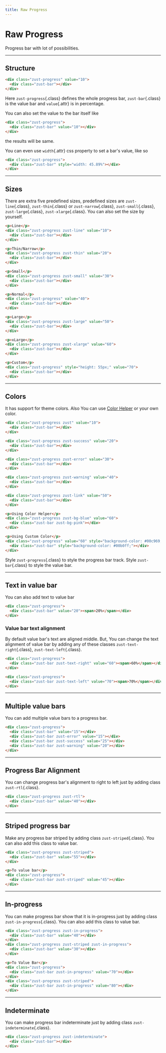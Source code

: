 ```yaml
---
title: Raw Progress
---
```


# Raw Progress
Progress bar with lot of possibilities.

---


## Structure
```html {snippet}
<div class="zust-progress" value="10">
  <div class="zust-bar"></div>
</div>
```

Here `zust-progress`{.class} defines the whole progress bar, `zust-bar`{.class} is the value bar and `value`{.attr} is in percentage.

You can also set the value to the bar itself like
```html
<div class="zust-progress">
  <div class="zust-bar" value="10"></div>
</div>
```
the results will be same.

You can even use `width`{.attr} css property to set a bar's value, like so
```html {snippet}
<div class="zust-progress">
  <div class="zust-bar" style="width: 45.89%"></div>
</div>
```
---


## Sizes
There are extra five predefined sizes, predefined sizes are `zust-line`{.class}, `zust-thin`{.class} or `zust-narrow`{.class}, `zust-small`{.class}, `zust-large`{.class}, `zust-xlarge`{.class}. You can also set the size by yourself.

```html {snippet}
<p>Line</p>
<div class="zust-progress zust-line" value="10">
  <div class="zust-bar"></div>
</div>

<p>Thin/Narrow</p>
<div class="zust-progress zust-thin" value="20">
  <div class="zust-bar"></div>
</div>

<p>Small</p>
<div class="zust-progress zust-small" value="30">
  <div class="zust-bar"></div>
</div>

<p>Normal</p>
<div class="zust-progress" value="40">
  <div class="zust-bar"></div>
</div>

<p>Large</p>
<div class="zust-progress zust-large" value="50">
  <div class="zust-bar"></div>
</div>

<p>xLarge</p>
<div class="zust-progress zust-xlarge" value="60">
  <div class="zust-bar"></div>
</div>

<p>Custom</p>
<div class="zust-progress" style="height: 55px;" value="70">
  <div class="zust-bar"></div>
</div>
```
---


## Colors
It has support for theme colors. Also You can use [Color Helper](../helpers/#colors) or your own color.

```html {snippet}
<div class="zust-progress zust" value="10">
  <div class="zust-bar"></div>
</div>

<div class="zust-progress zust-success" value="20">
  <div class="zust-bar"></div>
</div>

<div class="zust-progress zust-error" value="30">
  <div class="zust-bar"></div>
</div>

<div class="zust-progress zust-warning" value="40">
  <div class="zust-bar"></div>
</div>

<div class="zust-progress zust-link" value="50">
  <div class="zust-bar"></div>
</div>

<p>Using Color Helper</p>
<div class="zust-progress zust-bg-blue" value="60">
  <div class="zust-bar zust-bg-pink"></div>
</div>

<p>Using Custom Color</p>
<div class="zust-progress" value="60" style="background-color: #00c969;">
  <div class="zust-bar" style="background-color: #00b0ff;"></div>
</div>
```

Style `zust-progress`{.class} to style the progress bar track. Style `zust-bar`{.class} to style the value bar.

---


## Text in value bar
You can also add text to value bar

```html {snippet}
<div class="zust-progress">
  <div class="zust-bar" value="20"><span>20%</span></div>
</div>
```

### Value bar text alignment
By default value bar's text are aligned middle. But, You can change the text alignment of value bar by adding any of these classes `zust-text-right`{.class}, `zust-text-left`{.class}.

```html {snippet}
<div class="zust-progress">
  <div class="zust-bar zust-text-right" value="60"><span>60%</span></div>
</div>

<div class="zust-progress">
  <div class="zust-bar zust-text-left" value="70"><span>70%</span></div>
</div>
```
---


## Multiple value bars
You can add multiple value bars to a progress bar.

```html {snippet}
<div class="zust-progress">
  <div class="zust-bar" value="15"></div>
  <div class="zust-bar zust-error" value="15"></div>
  <div class="zust-bar zust-success" value="25"></div>
  <div class="zust-bar zust-warning" value="20"></div>
</div>
```
---


## Progress Bar Alignment
You can change progress bar's alignment to right to left just by adding class `zust-rtl`{.class}.

```html {snippet}
<div class="zust-progress zust-rtl">
  <div class="zust-bar" value="40"></div>
</div>
```
---


## Striped progress bar
Make any progress bar striped by adding class `zust-striped`{.class}. You can also add this class to value bar.

```html {snippet}
<div class="zust-progress zust-striped">
  <div class="zust-bar" value="55"></div>
</div>

<p>To value bar</p>
<div class="zust-progress">
  <div class="zust-bar zust-striped" value="45"></div>
</div>
```
---


## In-progress
You can make progress bar show that it is in-progress just by adding class `zust-in-progress`{.class}. You can also add this class to value bar.

```html {snippet}
<div class="zust-progress zust-in-progress">
  <div class="zust-bar" value="40"></div>
</div>
<div class="zust-progress zust-striped zust-in-progress">
  <div class="zust-bar" value="30"></div>
</div>

<p>To Value Bar</p>
<div class="zust-progress">
  <div class="zust-bar zust-in-progress" value="70"></div>
</div>
<div class="zust-progress zust-striped">
  <div class="zust-bar zust-in-progress" value="80"></div>
</div>
```
---


## Indeterminate
You can make progress bar indeterminate just by adding class `zust-indeterminate`{.class}.

```html {snippet}
<div class="zust-progress zust-indeterminate">
  <div class="zust-bar"></div>
</div>
```
